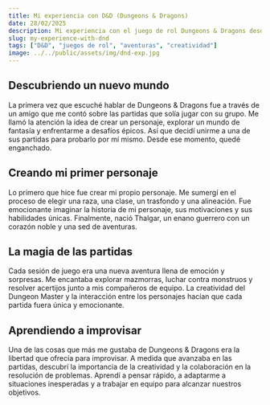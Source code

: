 ```yaml
---
title: Mi experiencia con D&D (Dungeons & Dragons)
date: 28/02/2025
description: Mi experiencia con el juego de rol Dungeons & Dragons desde que lo descubrí hasta la actualidad.
slug: my-experience-with-dnd
tags: ["D&D", "juegos de rol", "aventuras", "creatividad"]
image: ../../public/assets/img/dnd-exp.jpg
---
```

## Descubriendo un nuevo mundo
La primera vez que escuché hablar de Dungeons & Dragons fue a través de un amigo que me contó sobre las partidas que solía jugar con su grupo. Me llamó la atención la idea de crear un personaje, explorar un mundo de fantasía y enfrentarme a desafíos épicos. Así que decidí unirme a una de sus partidas para probarlo por mí mismo. Desde ese momento, quedé enganchado.

## Creando mi primer personaje
Lo primero que hice fue crear mi propio personaje. Me sumergí en el proceso de elegir una raza, una clase, un trasfondo y una alineación. Fue emocionante imaginar la historia de mi personaje, sus motivaciones y sus habilidades únicas. Finalmente, nació Thalgar, un enano guerrero con un corazón noble y una sed de aventuras.

## La magia de las partidas
Cada sesión de juego era una nueva aventura llena de emoción y sorpresas. Me encantaba explorar mazmorras, luchar contra monstruos y resolver acertijos junto a mis compañeros de equipo. La creatividad del Dungeon Master y la interacción entre los personajes hacían que cada partida fuera única y emocionante.

## Aprendiendo a improvisar
Una de las cosas que más me gustaba de Dungeons & Dragons era la libertad que ofrecía para improvisar. A medida que avanzaba en las partidas, descubrí la importancia de la creatividad y la colaboración en la resolución de problemas. Aprendí a pensar rápido, a adaptarme a situaciones inesperadas y a trabajar en equipo para alcanzar nuestros objetivos.
